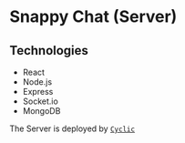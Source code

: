 # Snappy Chat (Server)

## Technologies

- React
- Node.js
- Express
- Socket.io
- MongoDB

The Server is deployed by [`Cyclic`](https://cyclic.sh/)